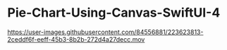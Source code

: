 # Pie-Chart-Using-Canvas-SwiftUI-4

https://user-images.githubusercontent.com/84556881/223623813-2ceddf6f-eeff-45b3-8b2b-272d4a27decc.mov

